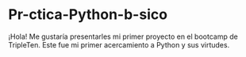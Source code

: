 # Pr-ctica-Python-b-sico
¡Hola! Me gustaría presentarles mi primer proyecto en el bootcamp de TripleTen. Este fue mi primer acercamiento a Python y sus virtudes. 
